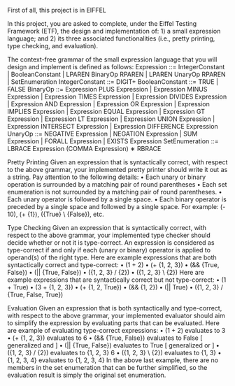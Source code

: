 
First of all, this project is in EIFFEL

In this project, you are asked to complete, under the Eiffel Testing Framework (ETF), the design and
implementation of: 1) a small expression language; and 2) its three associated functionalities (i.e., pretty
printing, type checking, and evaluation).

The context-free grammar of the small expression language that you will design and implement is defined as
follows:
Expression ::= IntegerConstant
| BooleanConstant
| LPAREN BinaryOp RPAREN
| LPAREN UnaryOp RPAREN
| SetEnumeration
IntegerConstant ::= DIGIT+
BooleanConstant ::= TRUE
| FALSE
BinaryOp ::= Expression PLUS Expression
| Expression MINUS Expression
| Expression TIMES Expression
| Expression DIVIDES Expression
| Expression AND Expression
| Expression OR Expression
| Expression IMPLIES Expression
| Expression EQUAL Expression
| Expression GT Expression
| Expression LT Expression
| Expression UNION Expression
| Expression INTERSECT Expression
| Expression DIFFERENCE Expression
UnaryOp ::= NEGATIVE Expression
| NEGATION Expression
| SUM Expression
| FORALL Expression
| EXISTS Expression
SetEnumeration ::= LBRACE Expression (COMMA Expression)
∗ RBRACE


 Pretty Printing
Given an expression that is syntactically correct, with respect to the above grammar, your implemented
pretty printer should write it out as a string. Pay attention to the following details:
• Each unary or binary operation is surrounded by a matching pair of round parentheses
• Each set enumeration is not surrounded by a matching pair of round parentheses.
• Each unary operator is followed by a single space.
• Each binary operator is preceded by a single space and followed by a single space.
For example: (- 10), (+ {1}), ({True} \ {False}), etc.


Type Checking
Given an expression that is syntactically correct, with respect to the above grammar, your implemented type
checker should decide whether or not it is type-correct. An expression is considered as type-correct if and
only if each (unary or binary) operator is applied to operand(s) of the right type.
Here are example expressions that are both syntactically correct and type-correct:
• (1 + 2)
• (+ {1, 2, 3})
• (&& {True, False})
• (|| {True, False})
• ({1, 2, 3} \/ {2})
• ({1, 2, 3} \ {2})
Here are example expressions that are syntactically correct but not type-correct:
• (1 + True)
• (3 + {1, 2, 3})
• (+ {1, 2, True})
• (&& {1, 2})
• (|| True)
• ({1, 2, 3} \/ {True, False, True})


 Evaluation
Given an expression that is both syntactically and type-correct, with respect to the above grammar, your
implemented evaluator should aim to simplify the expression by evaluating parts that can be evaluated.
Here are example of evaluating type-correct expressions:
• (1 + 2) evaluates to 3
• (+ {1, 2, 3}) evaluates to 6
• (&& {True, False}) evaluates to False [ generalized and ]
• (|| {True, False}) evaluates to True [ generalized or ]
• ({1, 2, 3} \/ {2}) evaluates to {1, 2, 3}
6
• ({1, 2, 3} \ {2}) evaluates to {1, 3}
• {1, 2, 3, 4} evaluates to {1, 2, 3, 4}
In the above last example, there are no members in the set enumeration that can be further simplified, so
the evaluation result is simply the original set enumeration.
